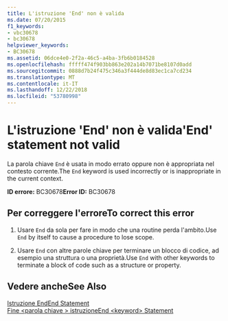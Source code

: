 ```yaml
---
title: L'istruzione 'End' non è valida
ms.date: 07/20/2015
f1_keywords:
- vbc30678
- bc30678
helpviewer_keywords:
- BC30678
ms.assetid: 06dce4e0-2f2a-46c5-a4ba-3fb6b0184528
ms.openlocfilehash: fffff474f903bb863e202a14b7071be8107d0add
ms.sourcegitcommit: 0888d7b24f475c346a3f444de8d83ec1ca7cd234
ms.translationtype: MT
ms.contentlocale: it-IT
ms.lasthandoff: 12/22/2018
ms.locfileid: "53780998"
---
```

# <a name="end-statement-not-valid"></a><span data-ttu-id="1f0de-102">L'istruzione 'End' non è valida</span><span class="sxs-lookup"><span data-stu-id="1f0de-102">'End' statement not valid</span></span>
<span data-ttu-id="1f0de-103">La parola chiave `End` è usata in modo errato oppure non è appropriata nel contesto corrente.</span><span class="sxs-lookup"><span data-stu-id="1f0de-103">The `End` keyword is used incorrectly or is inappropriate in the current context.</span></span>  
  
 <span data-ttu-id="1f0de-104">**ID errore:** BC30678</span><span class="sxs-lookup"><span data-stu-id="1f0de-104">**Error ID:** BC30678</span></span>  
  
## <a name="to-correct-this-error"></a><span data-ttu-id="1f0de-105">Per correggere l'errore</span><span class="sxs-lookup"><span data-stu-id="1f0de-105">To correct this error</span></span>  
  
1.  <span data-ttu-id="1f0de-106">Usare `End` da sola per fare in modo che una routine perda l'ambito.</span><span class="sxs-lookup"><span data-stu-id="1f0de-106">Use `End` by itself to cause a procedure to lose scope.</span></span>  
  
2.  <span data-ttu-id="1f0de-107">Usare `End` con altre parole chiave per terminare un blocco di codice, ad esempio una struttura o una proprietà.</span><span class="sxs-lookup"><span data-stu-id="1f0de-107">Use `End` with other keywords to terminate a block of code such as a structure or property.</span></span>  
  
## <a name="see-also"></a><span data-ttu-id="1f0de-108">Vedere anche</span><span class="sxs-lookup"><span data-stu-id="1f0de-108">See Also</span></span>  
 [<span data-ttu-id="1f0de-109">Istruzione End</span><span class="sxs-lookup"><span data-stu-id="1f0de-109">End Statement</span></span>](../../visual-basic/language-reference/statements/end-statement.md)  
 [<span data-ttu-id="1f0de-110">Fine \<parola chiave > istruzione</span><span class="sxs-lookup"><span data-stu-id="1f0de-110">End \<keyword> Statement</span></span>](../../visual-basic/language-reference/statements/end-keyword-statement.md)
